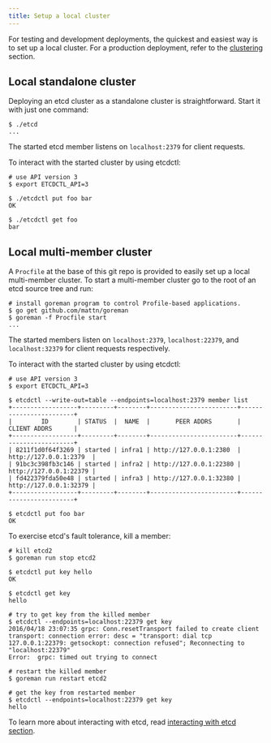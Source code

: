 ```yaml
---
title: Setup a local cluster
---
```


For testing and development deployments, the quickest and easiest way is to set up a local cluster. For a production deployment, refer to the [clustering][clustering] section.

## Local standalone cluster

Deploying an etcd cluster as a standalone cluster is straightforward. Start it with just one command:

```
$ ./etcd
...
```

The started etcd member listens on `localhost:2379` for client requests.

To interact with the started cluster by using etcdctl:

```
# use API version 3
$ export ETCDCTL_API=3

$ ./etcdctl put foo bar
OK

$ ./etcdctl get foo
bar
```

## Local multi-member cluster

A `Procfile` at the base of this git repo is provided to easily set up a local multi-member cluster. To start a multi-member cluster go to the root of an etcd source tree and run:

```
# install goreman program to control Profile-based applications.
$ go get github.com/mattn/goreman
$ goreman -f Procfile start
...
```

The started members listen on `localhost:2379`, `localhost:22379`, and `localhost:32379` for client requests respectively.

To interact with the started cluster by using etcdctl:

```
# use API version 3
$ export ETCDCTL_API=3

$ etcdctl --write-out=table --endpoints=localhost:2379 member list
+------------------+---------+--------+------------------------+------------------------+
|        ID        | STATUS  |  NAME  |       PEER ADDRS       |      CLIENT ADDRS      |
+------------------+---------+--------+------------------------+------------------------+
| 8211f1d0f64f3269 | started | infra1 | http://127.0.0.1:2380  | http://127.0.0.1:2379  |
| 91bc3c398fb3c146 | started | infra2 | http://127.0.0.1:22380 | http://127.0.0.1:22379 |
| fd422379fda50e48 | started | infra3 | http://127.0.0.1:32380 | http://127.0.0.1:32379 |
+------------------+---------+--------+------------------------+------------------------+

$ etcdctl put foo bar
OK
```

To exercise etcd's fault tolerance, kill a member:

```
# kill etcd2
$ goreman run stop etcd2

$ etcdctl put key hello
OK

$ etcdctl get key
hello

# try to get key from the killed member
$ etcdctl --endpoints=localhost:22379 get key
2016/04/18 23:07:35 grpc: Conn.resetTransport failed to create client transport: connection error: desc = "transport: dial tcp 127.0.0.1:22379: getsockopt: connection refused"; Reconnecting to "localhost:22379"
Error:  grpc: timed out trying to connect

# restart the killed member
$ goreman run restart etcd2

# get the key from restarted member
$ etcdctl --endpoints=localhost:22379 get key
hello
```

To learn more about interacting with etcd, read [interacting with etcd section][interacting].

[interacting]: ./interacting_v3
[clustering]: ../op-guide/clustering

